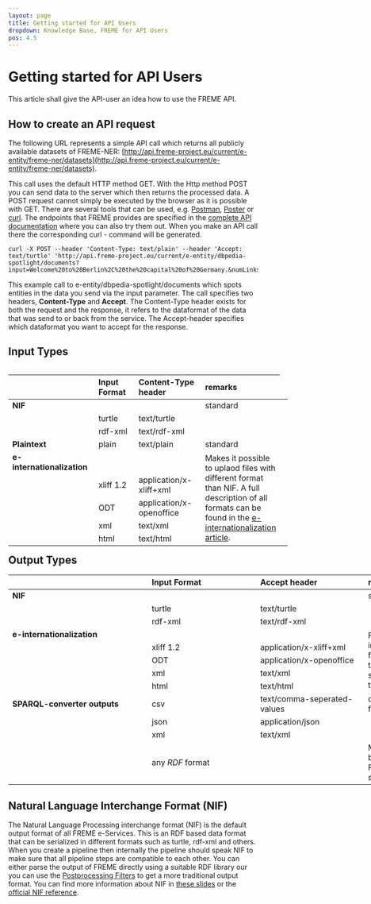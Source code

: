 ```yaml
---
layout: page
title: Getting started for API Users
dropdown: Knowledge Base, FREME for API Users
pos: 4.5
---
```


# Getting started for API Users

This article shall give the API-user an idea how to use the FREME API.

##  How to create an API request

The following URL represents a simple API call which returns all publicly available datasets of FREME-NER:
[http://api.freme-project.eu/current/e-entity/freme-ner/datasets](http://api.freme-project.eu/current/e-entity/freme-ner/datasets).


This call uses the default HTTP method GET. With the Http method POST you can send data to the server which then returns the processed data. A POST request cannot simply be executed by the browser as it is possible with GET. There are several tools that can be used, e.g. [Postman](https://www.getpostman.com/), [Poster](https://addons.mozilla.org/de/firefox/addon/poster/) or [curl](https://curl.haxx.se/).
The endpoints that FREME provides are specified in the [complete API documentation](../../api-doc/full.html) where you can also try them out. When you make an API call there the corresponding curl - command will be generated.

```
curl -X POST --header 'Content-Type: text/plain' --header 'Accept: text/turtle' 'http://api.freme-project.eu/current/e-entity/dbpedia-spotlight/documents?input=Welcome%20to%20Berlin%2C%20the%20capital%20of%20Germany.&numLinks=1&language=en&confidence=0.3'
```

This example call to e-entity/dbpedia-spotlight/documents which spots entities in the data you send via the input parameter. The call specifies two headers, **Content-Type** and **Accept**. The Content-Type header exists for both the request and the response, it refers to the dataformat of the data that was send to or back from the service. The Accept-header specifies which dataformat you want to accept for the response. 

<html>
<div class="container-fluid main-container">

<style type="text/css">
.main-container {
  max-width: 940px;
  margin-left: auto;
  margin-right: auto;
}
code {
  color: inherit;
  background-color: rgba(0, 0, 0, 0.04);
}
img {
  max-width:100%;
  height: auto;
}
.tabbed-pane {
  padding-top: 12px;
}
button.code-folding-btn:focus {
  outline: none;
}
</style>

<div class="fluid-row" id="header">
</div>

<div id="input-types" class="section level1">
<h2>Input Types</h2>
<table style="width:112%;" align="left">
<colgroup>
<col width="38%"></col>
<col width="26%"></col>
<col width="36%"></col>
<col width="11%"></col>
</colgroup>
<thead>
<tr class="header">
<th align="left"></th>
<th align="left">Input Format</th>
<th align="left">Content-Type header</th>
<th align="left">remarks</th>
</tr>
</thead>
<tbody>
<tr class="odd">
<td align="left"><strong>NIF</strong></td>
<td align="left"></td>
<td align="left"></td>
<td align="left">standard</td>
</tr>
<tr class="even">
<td align="left"></td>
<td align="left">turtle</td>
<td align="left">text/turtle</td>
<td align="left"></td>
</tr>
<tr class="odd">
<td align="left"></td>
<td align="left">rdf-xml</td>
<td align="left">text/rdf-xml</td>
<td align="left"></td>
</tr>
<tr class="even">
<td align="left"><strong>Plaintext</strong></td>
<td align="left">plain</td>
<td align="left">text/plain</td>
<td align="left">standard</td>
</tr>
<tr class="odd">
<td align="left"><strong>e-internationalization</strong></td>
<td align="left"></td>
<td align="left"></td>
<td align="left" rowspan="5">Makes it possible to uplaod files with different format than NIF. A full description of all formats can be found in the <a href="../freme-for-api-users/eInternationalisation.html">e-internationalization article</a>.</td>
</tr>
<tr class="even">
<td align="left"></td>
<td align="left">xliff 1.2</td>
<td align="left">application/x-xliff+xml</td>
<td align="left"></td>
</tr>
<tr class="odd">
<td align="left"></td>
<td align="left">ODT</td>
<td align="left">application/x-openoffice</td>
<td align="left"></td>
</tr>
<tr class="even">
<td align="left"></td>
<td align="left">xml</td>
<td align="left">text/xml</td>
<td align="left"></td>
</tr>
<tr class="odd">
<td align="left"></td>
<td align="left">html</td>
<td align="left">text/html</td>
<td align="left"></td>
</tr>
</tbody>
</table>
</div>
<div id="output-types" class="section level1">
<h2>Output Types</h2>
<table style="width:178%;">
<colgroup>
<col width="38%"></col>
<col width="33%"></col>
<col width="40%"></col>
<col width="65%"></col>
</colgroup>
<thead>
<tr class="header">
<th align="left"></th>
<th align="left">Input Format</th>
<th align="left">Accept header</th>
<th align="left">remarks</th>
</tr>
</thead>
<tbody>
<tr class="odd">
<td align="left"><strong>NIF</strong></td>
<td align="left"></td>
<td align="left"></td>
<td align="left">standard</td>
</tr>
<tr class="even">
<td align="left"></td>
<td align="left">turtle</td>
<td align="left">text/turtle</td>
<td align="left"></td>
</tr>
<tr class="odd">
<td align="left"></td>
<td align="left">rdf-xml</td>
<td align="left">text/rdf-xml</td>
<td align="left"></td>
</tr>
<tr class="even">
<td align="left"><strong>e-internationalization</strong></td>
<td align="left"></td>
<td align="left"></td>
<td align="left" rowspan="5">For the e-internationalization formats the output type must be the same as the input type.</td>
</tr>
<tr class="odd">
<td align="left"></td>
<td align="left">xliff 1.2</td>
<td align="left">application/x-xliff+xml</td>
<td align="left"></td>
</tr>
<tr class="even">
<td align="left"></td>
<td align="left">ODT</td>
<td align="left">application/x-openoffice</td>
<td align="left"></td>
</tr>
<tr class="odd">
<td align="left"></td>
<td align="left">xml</td>
<td align="left">text/xml</td>
<td align="left"></td>
</tr>
<tr class="even">
<td align="left"></td>
<td align="left">html</td>
<td align="left">text/html</td>
<td align="left"></td>
</tr>
<tr class="odd">
<td align="left"><strong>SPARQL-converter outputs</strong></td>
<td align="left">csv</td>
<td align="left">text/comma-seperated-values</td>
<td align="left">default SPARQL format</td>
</tr>
<tr class="even">
<td align="left"></td>
<td align="left">json</td>
<td align="left">application/json</td>
<td align="left"></td>
</tr>
<tr class="odd">
<td align="left"></td>
<td align="left">xml</td>
<td align="left">text/xml</td>
<td align="left"></td>
</tr>
<tr class="even">
<td align="left"></td>
<td align="left">any <em>RDF</em> format</td>
<td align="left"></td>
<td align="left" rowspan="2">Must be accepted by FREMEenrichments services.</td>
</tr>
</tbody>
</table>
</div>




</div>

<script>
// add bootstrap table styles to pandoc tables
$(document).ready(function () {
  $('tr.header').parent('thead').parent('table').addClass('table table-condensed');
});
</script>
</html>

## Natural Language Interchange Format (NIF)

The Natural Language Processing interchange format (NIF) is the default output format of all FREME e-Services. This is an RDF based data format that can be serialized in different formats such as turtle, rdf-xml and others. When you create a pipeline then internally the pipeline should speak NIF to make sure that all pipeline steps are compatible to each other. You can either parse the output of FREME directly using a suitable
RDF library our you can use the [Postprocessing Filters](../freme-for-api-users/filtering.html) to get a more traditional output format. You can find more information about NIF in [these slides](http://de.slideshare.net/m1ci/nif-tutorial) or the [official NIF reference](http://persistence.uni-leipzig.org/nlp2rdf/specification/api.html).
